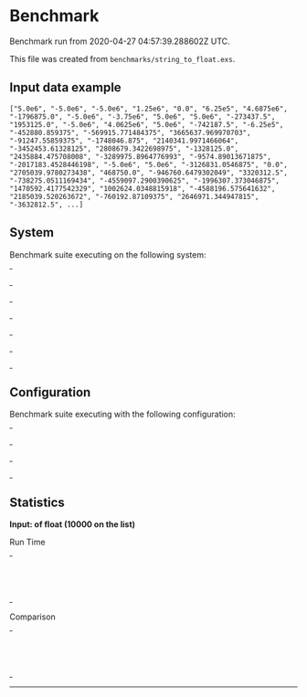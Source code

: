 # Benchmark

Benchmark run from 2020-04-27 04:57:39.288602Z UTC.

This file was created from `benchmarks/string_to_float.exs`.

## Input data example

    ["5.0e6", "-5.0e6", "-5.0e6", "1.25e6", "0.0", "6.25e5", "4.6875e6", "-1796875.0", "-5.0e6", "-3.75e6", "5.0e6", "5.0e6", "-273437.5", "1953125.0", "-5.0e6", "4.0625e6", "5.0e6", "-742187.5", "-6.25e5", "-452880.859375", "-569915.771484375", "3665637.969970703", "-91247.55859375", "-1748046.875", "2140341.9971466064", "-3452453.61328125", "2808679.3422698975", "-1328125.0", "2435884.475708008", "-3289975.8964776993", "-9574.89013671875", "-2017183.4528446198", "-5.0e6", "5.0e6", "-3126831.0546875", "0.0", "2705039.9780273438", "468750.0", "-946760.6479302049", "3320312.5", "-738275.0511169434", "-4559097.2900390625", "-1996307.373046875", "1470592.4177542329", "1002624.0348815918", "-4588196.575641632", "2185039.520263672", "-760192.87109375", "2646971.344947815", "-3632812.5", ...]

## System

Benchmark suite executing on the following system:

<table style="width: 1%">
  <tr>
    <th style="width: 1%; white-space: nowrap">Operating System</th>
    <td>macOS</td>
  </tr><tr>
    <th style="white-space: nowrap">CPU Information</th>
    <td style="white-space: nowrap">Intel(R) Core(TM) i5-9600K CPU @ 3.70GHz</td>
  </tr><tr>
    <th style="white-space: nowrap">Number of Available Cores</th>
    <td style="white-space: nowrap">6</td>
  </tr><tr>
    <th style="white-space: nowrap">Available Memory</th>
    <td style="white-space: nowrap">32 GB</td>
  </tr><tr>
    <th style="white-space: nowrap">Elixir Version</th>
    <td style="white-space: nowrap">1.10.2</td>
  </tr><tr>
    <th style="white-space: nowrap">Erlang Version</th>
    <td style="white-space: nowrap">22.3.2</td>
  </tr>
</table>

## Configuration

Benchmark suite executing with the following configuration:

<table style="width: 1%">
  <tr>
    <th style="width: 1%">:time</th>
    <td style="white-space: nowrap">5 s</td>
  </tr><tr>
    <th>:parallel</th>
    <td style="white-space: nowrap">1</td>
  </tr><tr>
    <th>:warmup</th>
    <td style="white-space: nowrap">2 s</td>
  </tr>
</table>

## Statistics


__Input: of float (10000 on the list)__

Run Time
<table style="width: 1%">
  <tr>
    <th>Name</th>
    <th style="text-align: right">IPS</th>
    <th style="text-align: right">Average</th>
    <th style="text-align: right">Devitation</th>
    <th style="text-align: right">Median</th>
    <th style="text-align: right">99th&nbsp;%</th>
  </tr>
  <tr>
    <td style="white-space: nowrap">String.to_float/1</td>
    <td style="white-space: nowrap; text-align: right">373.62</td>
    <td style="white-space: nowrap; text-align: right">2.68 ms</td>
    <td style="white-space: nowrap; text-align: right">±4.18%</td>
    <td style="white-space: nowrap; text-align: right">2.64 ms</td>
    <td style="white-space: nowrap; text-align: right">3.15 ms</td>
  </tr>
  <tr>
    <td style="white-space: nowrap">Float.parse/1</td>
    <td style="white-space: nowrap; text-align: right">94.49</td>
    <td style="white-space: nowrap; text-align: right">10.58 ms</td>
    <td style="white-space: nowrap; text-align: right">±3.67%</td>
    <td style="white-space: nowrap; text-align: right">10.49 ms</td>
    <td style="white-space: nowrap; text-align: right">12.36 ms</td>
  </tr>
</table>
Comparison
<table style="width: 1%">
  <tr>
    <th>Name</th>
    <th style="text-align: right">IPS</th>
    <th style="text-align: right">Slower</th>
  <tr>
    <td style="white-space: nowrap">String.to_float/1</td>
    <td style="white-space: nowrap;text-align: right">373.62</td>
    <td>&nbsp;</td>
  </tr>
  <tr>
    <td style="white-space: nowrap">Float.parse/1</td>
    <td style="white-space: nowrap; text-align: right">94.49</td>
    <td style="white-space: nowrap; text-align: right">3.95x</td>
  </tr>
</table>
<hr/>
